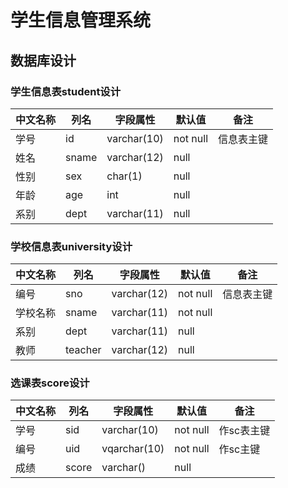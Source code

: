 # 学生信息管理系统
## 数据库设计
### 学生信息表student设计

|中文名称 |列名 |字段属性 |默认值 | 备注 |
|-----|-----|------|-----|------|
|学号    |id   |varchar(10)|not null|信息表主键|
|姓名    |sname |varchar(12)|null  |         |
|性别    |sex  |char(1)|null  |         |
|年龄    |age  |int |null  |         |
|系别    |dept |varchar(11)|null  |         |

### 学校信息表university设计
|中文名称 |列名 |字段属性 |默认值 | 备注 |
|-----|-----|------|-----|------|
|编号    |sno  |varchar(12) |not null|信息表主键|
|学校名称|sname |varchar(11)|not null|        |
|系别 |dept|varchar(11) |null |          |
|教师|teacher|varchar(12) |null |          |

### 选课表score设计
|中文名称 |列名 |字段属性 |默认值 | 备注 |
|-----|-----|------|-----|------|
|学号    |sid   |varchar(10)|not null|作sc表主键|
|编号    |uid |vqarchar(10)|not null|作sc主键|
|成绩  |score  |varchar()|null|       |
